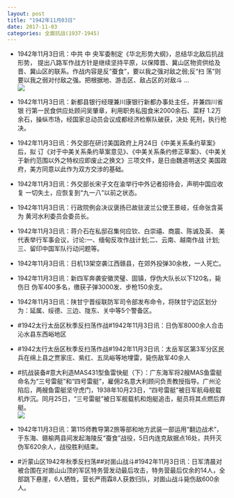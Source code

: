 ```yaml
---
layout: post
title: "1942年11月03日"
date: 2017-11-03
categories: 全面抗战(1937-1945)
---
```


<meta name="referrer" content="no-referrer" />

- 1942年11月3日讯：中共 中 央军委制定《华北形势大纲》，总结华北敌后抗战形势， 提出八路军作战方针是继续坚持平原，以保障晋、冀山区物资供给及 晋、冀山区的联系。作战内容是反“蚕食”，要以我之强对敌之弱;反“扫 荡”则要以我之弱对付敌之强。把根据地、游击区、敌占区的对敌斗 ... <br/><img src="https://wx4.sinaimg.cn/large/aca367d8ly1fl5akfdnr0j20c809z74c.jpg" />

- 1942年11月3日讯：新都县银行经理兼川康银行新都办事处主任，并兼四川省银 行第一民食供应处顾问吴肇章，利用职务私囤食米2000余石、菜籽 1.2万余石，操纵市场，经国家总动员会议成都经济检察队破获，决处 死刑，执行枪决。 

- 1942年11月3日讯：外交部在研讨美国政府上月24日《中美关系条约草案》后，拟 订《对于中美关系条约草案意见》、《中美关系条约修正草案》、《中美关 于新约范围以外之特权应即废止之换文》三项文件，是日由魏道明送交 美国政府，美方同意以此作为双方交涉的基础。 

- 1942年11月3日讯：外交部长宋子文在渝举行中外记者招待会，声明中国应收复 一切失土，应恢复到“九一八”以前之状态。 

- 1942年11月3日讯：行政院例会决议褒扬已故驻波兰公使王景岐，任命张含英为 黄河水利委员会委员长。 

- 1942年11月3日讯：蒋介石在私邸召集何应钦、白崇禧、商震、陈诚及英、 美代表举行军事会议，讨论:一、缅甸反攻作战计划;二、云南、越南作战 计划;三、留印中国军队行动问题等。 

- 1942年11月3日讯：日机13架空袭江西赣县，在郊外投弹30余枚，一人死亡。 

- 1942年11月3日讯：新四军奔袭安徽灵璧、固镇，俘伪大队长以下120名，毙伤日 伪军400多名，缴获子弹3000发、步枪150余支。 

- 1942年11月3日讯：陕甘宁晋绥联防军司令部发布命令，将陕甘宁边区划分为：延属、绥德、三边、陇东、关中等5个警备区。 

- #1942太行太岳区秋季反扫荡作战#1942年11月3日讯：日伪军8000余人合击沁水县东西峪地区 

- #1942太行太岳区秋季反扫荡作战#1942年11月3日讯：太岳军区第3军分区民兵在绵上县之贾家庄、紫红、五凤峪等地埋雷，毙伤敌军40余人 

- #抗战装备#意大利造MAS431型鱼雷快艇（下）：广东海军将2艘MAS鱼雷艇命名为“三号雷艇”和“四号雷艇”，雇佣2名意大利顾问负责教授指导。广州沦陷后，两艘鱼雷艇坚守虎门，1938年10月23日，“四号雷艇”被日军航母舰载机炸沉。同月25日，“三号雷艇”被日军舰载机和炮艇追击，艇员将其点燃后弃艇。 <br/><img src="https://wx4.sinaimg.cn/large/aca367d8ly1fl4o0x6ndcj20cs0hk76o.jpg" />

- 1942年11月3日讯：第115师教导第2旅等部和地方武装一部运用“翻边战术”，于东海、赣榆两县间发起海陵反“蚕食”战役，5日内连克敌据点16处，共歼灭伪军620余人，战役胜利结束。 

- #沂蒙山区1942年秋季反扫荡##对崮山战斗#1942年11月3日讯：日军清晨对被合围在对崮山山顶的军区特务营发动最后攻击，特务营最后仅余的14人，全部跳下悬崖，6人牺牲，营长严雨霖8人获救归队，对崮山战斗毙伤敌600余人。 

